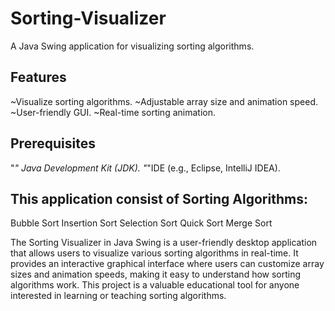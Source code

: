 # Sorting-Visualizer
A Java Swing application for visualizing sorting algorithms.

## Features
~Visualize sorting algorithms.
~Adjustable array size and animation speed.
~User-friendly GUI.
~Real-time sorting animation.

## Prerequisites
"*" Java Development Kit (JDK).
"*"IDE (e.g., Eclipse, IntelliJ IDEA).

## This application consist of Sorting Algorithms:
Bubble Sort
Insertion Sort
Selection Sort
Quick Sort
Merge Sort

The Sorting Visualizer in Java Swing is a user-friendly desktop application that allows users to visualize various sorting algorithms in real-time. It provides an interactive graphical interface where users can customize array sizes and animation speeds, making it easy to understand how sorting algorithms work. This project is a valuable educational tool for anyone interested in learning or teaching sorting algorithms.
